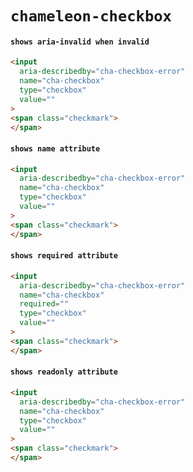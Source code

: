 # `chameleon-checkbox`

#### `shows aria-invalid when invalid`

```html
<input
  aria-describedby="cha-checkbox-error"
  name="cha-checkbox"
  type="checkbox"
  value=""
>
<span class="checkmark">
</span>
```

#### `shows name attribute`

```html
<input
  aria-describedby="cha-checkbox-error"
  name="cha-checkbox"
  type="checkbox"
  value=""
>
<span class="checkmark">
</span>
```

#### `shows required attribute`

```html
<input
  aria-describedby="cha-checkbox-error"
  name="cha-checkbox"
  required=""
  type="checkbox"
  value=""
>
<span class="checkmark">
</span>

```

#### `shows readonly attribute`

```html
<input
  aria-describedby="cha-checkbox-error"
  name="cha-checkbox"
  type="checkbox"
  value=""
>
<span class="checkmark">
</span>
```

